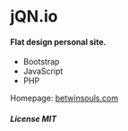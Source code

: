 # jQN.io

#### Flat design personal site.

- Bootstrap
- JavaScript
- PHP

Homepage: [betwinsouls.com](http://betwinsouls.com)

##### License MIT
